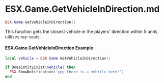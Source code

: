 # ESX.Game.GetVehicleInDirection.md

```lua
ESX.Game.GetVehicleInDirection()
```

This function gets the closest vehicle in the players' direction within 5 units, utilizes ray-casts.

#### ESX.Game.GetVehicleInDirection Example

```lua
local vehicle = ESX.Game.GetVehicleInDirection()

if DoesEntityExist(vehicle) then
  ESX.ShowNotification('yep there is a vehicle here!')
end
```
